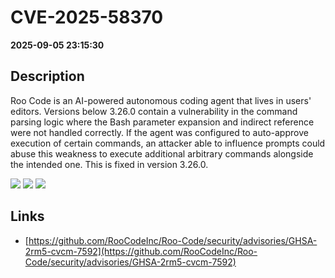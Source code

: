 # CVE-2025-58370

**2025-09-05 23:15:30**

## Description
Roo Code is an AI-powered autonomous coding agent that lives in users' editors. Versions below 3.26.0 contain a vulnerability in the command parsing logic where the Bash parameter expansion and indirect reference were not handled correctly. If the agent was configured to auto-approve execution of certain commands, an attacker able to influence prompts could abuse this weakness to execute additional arbitrary commands alongside the intended one. This is fixed in version 3.26.0.

![](https://img.shields.io/static/v1?label=Score&message=8.1&color=red)
![](https://img.shields.io/static/v1?label=Severity&message=HIGH&color=red)
![](https://img.shields.io/static/v1?label=CWE&message=RCE&color=green)

## Links
- [https://github.com/RooCodeInc/Roo-Code/security/advisories/GHSA-2rm5-cvcm-7592](https://github.com/RooCodeInc/Roo-Code/security/advisories/GHSA-2rm5-cvcm-7592)
